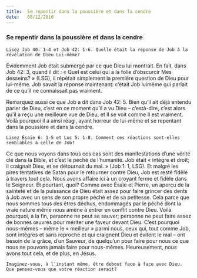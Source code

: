 ```yaml
---
title:  Se repentir dans la poussière et dans la cendre
date:   08/12/2016
---
```


### Se repentir dans la poussière et dans la cendre 

`Lisez Job 40: 1-4 et Job 42: 1-6. Quelle était la réponse de Job à la révélation de Dieu Lui-même?` 

Évidemment Job était submergé par ce que Dieu lui montrait. En fait, dans Job 42: 3, quand il dit : « Quel est celui qui a la folie d’obscurcir Mes desseins? » (LSG), il répétait simplement la première question de Dieu pour lui-même. Job savait la réponse maintenant: c’était Job luimême qui parlait de ce qu’il ne connaissait pas vraiment. 

Remarquez aussi ce que Job a dit dans Job 42: 5. Bien qu’il ait déjà entendu parler de Dieu, c’est en ce moment qu’il a vu Dieu – c’està-dire, c’est alors qu’il a reçu une meilleure vue de Dieu, et Il se voit comme Il est vraiment. Voilà pourquoi il a ainsi réagi, ayant horreur de lui-même et se repentant dans la poussière et dans la cendre. 

`Lisez Ésaïe 6: 1-5 et Luc 5: 1-8. Comment ces réactions sont-elles semblables à celle de Job?` 

Ce que nous voyons dans tous ces cas sont des manifestations d’une vérité clé dans la Bible, et c’est le péché de l’humanité. Job était « intègre et droit; il craignait Dieu, et se détournait du mal. » (Job 1: 1, LSG). Et malgré les pires tentatives de Satan pour le retourner contre Dieu, Job est resté fidèle à travers tout cela. Nous avons affaire ici à un croyant ferme et fidèle dans le Seigneur. Et pourtant, quoi? Comme avec Ésaïe et Pierre, un aperçu de la sainteté et de la puissance de Dieu était assez pour faire grincer des dents à Job avec un sens de son propre péché et de sa petitesse. Cela parce que nous sommes tous des êtres déchus, endommagés par le péché dont la vraie nature même nous amène à entrer en conflit contre Dieu. Voilà pourquoi, à la fin, personne ne peut se sauver; personne ne peut faire assez de bonnes œuvres pour mériter une faveur devant Dieu. C’est pourquoi nous-mêmes – même le « meilleur » parmi nous, ceux qui, tout comme Job, sont intègres et sans reproche et qui craignent Dieu et évitent le mal – ont besoin de la grâce, d’un Sauveur, de quelqu’un pour faire pour nous ce que nous ne pouvons jamais faire pour nous-mêmes. Heureusement, nous avons tout cela, et de plus, en Jésus. 

`Imaginez-vous, à l’instant même, être debout face à face avec Dieu. Que pensez-vous que votre réaction serait?` 